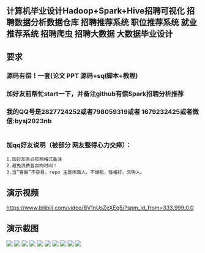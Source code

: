 ## 计算机毕业设计Hadoop+Spark+Hive招聘可视化 招聘数据分析数据仓库 招聘推荐系统 职位推荐系统 就业推荐系统 招聘爬虫 招聘大数据 大数据毕业设计

## 要求
### 源码有偿！一套(论文 PPT 源码+sql脚本+教程)

### 
### 加好友前帮忙start一下，并备注github有偿Spark招聘分析推荐
### 我的QQ号是2827724252或者798059319或者 1679232425或者微信:bysj2023nb

# 

### 加qq好友说明（被部分 网友整得心力交瘁）：
    1.加好友务必按照格式备注
    2.避免浪费各自的时间！
    3.当“客服”不容易，repo 主是体面人，不爆粗，性格好，文明人。

## 演示视频

https://www.bilibili.com/video/BV1nUsZeXEq5/?spm_id_from=333.999.0.0


## 演示截图
![](1.png)
![](2.png)
![](3.png)
![](4.png)
![](5.png)
![](6.png)
![](7.png)
![](8.png)
![](9.png)
![](10.png)












